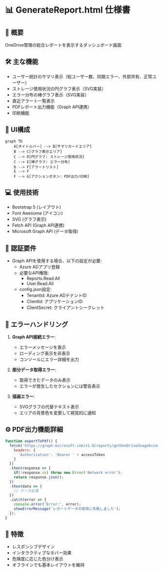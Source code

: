 # 📊 GenerateReport.html 仕様書

## 🌟 概要
OneDrive管理の総合レポートを表示するダッシュボード画面

## 🛠️ 主な機能
- ユーザー統計のサマリ表示（総ユーザー数、同期エラー、外部共有、正常ユーザー）
- ストレージ使用状況の円グラフ表示（SVG実装）
- エラー分布の棒グラフ表示（SVG実装）
- 直近アラート一覧表示
- PDFレポート出力機能（Graph API連携）
- 印刷機能

## 🎨 UI構成
```mermaid
graph TD
    A[タイトルバー] --> B[サマリカードエリア]
    B --> C[グラフ表示エリア]
    C --> D[円グラフ: ストレージ使用状況]
    C --> E[棒グラフ: エラー分布]
    D --> F[アラートリスト]
    E --> F
    F --> G[アクションボタン: PDF出力/印刷]
```

## 💻 使用技術
- Bootstrap 5 (レイアウト)
- Font Awesome (アイコン)
- SVG (グラフ表示)
- Fetch API (Graph API連携)
- Microsoft Graph API (データ取得)

## 🔐 認証要件
- Graph APIを使用する場合、以下の設定が必要:
  - Azure ADアプリ登録
  - 必要なAPI権限:
    - Reports.Read.All
    - User.Read.All
  - config.json設定:
    - TenantId: Azure ADテナントID
    - ClientId: アプリケーションID
    - ClientSecret: クライアントシークレット

## 🚨 エラーハンドリング
1. **Graph API接続エラー**:
   - エラーメッセージを表示
   - ローディング表示を非表示
   - コンソールにエラー詳細を出力

2. **部分データ取得エラー**:
   - 取得できたデータのみ表示
   - エラーが発生したセクションには警告表示

3. **描画エラー**:
   - SVGグラフの代替テキスト表示
   - エリアの背景色を変更して視覚的に通知

## ⚙️ PDF出力機能詳細
```javascript
function exportToPdf() {
  fetch('https://graph.microsoft.com/v1.0/reports/getOneDriveUsageAccountDetail', {
    headers: {
      'Authorization': 'Bearer ' + accessToken
    }
  })
  .then(response => {
    if(!response.ok) throw new Error('Network error');
    return response.json();
  })
  .then(data => {
    // データ処理
  })
  .catch(error => {
    console.error('Error:', error);
    showErrorMessage('レポートデータの取得に失敗しました');
  });
}
```

## 🎯 特徴
- レスポンシブデザイン
- インタラクティブなホバー効果
- 危険度に応じた色分け表示
- オフラインでも基本レイアウトを維持

